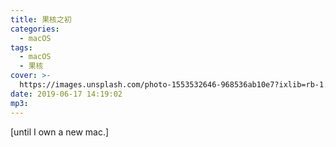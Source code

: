 ```yaml
---
title: 果核之初
categories:
  - macOS
tags:
  - macOS
  - 果核
cover: >-
  https://images.unsplash.com/photo-1553532646-968536ab10e7?ixlib=rb-1.2.1&ixid=eyJhcHBfaWQiOjEyMDd9&auto=format&fit=crop&w=1649&q=80
date: 2019-06-17 14:19:02
mp3:
---
```



[until I own a new mac.]